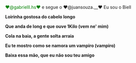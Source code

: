 <font color="green">❤@gabrielll.hs❤</font>
e segue o 
❤@juansouza.__❤
Eu sou o Biell



<p><b>Loirinha gostosa do cabelo longo</b></p>
<p><b>Que anda de long e que ouve 1Kilo (vem ne' mim)</b></p>
<p><b>Cola na baia, a gente solta arraia</b></p>
<p><b>Eu te mostro como se namora um vampiro (vampiro)</b></p>
<p><b>Baixa essa mão, que eu não sou teu amigo</b></p>
